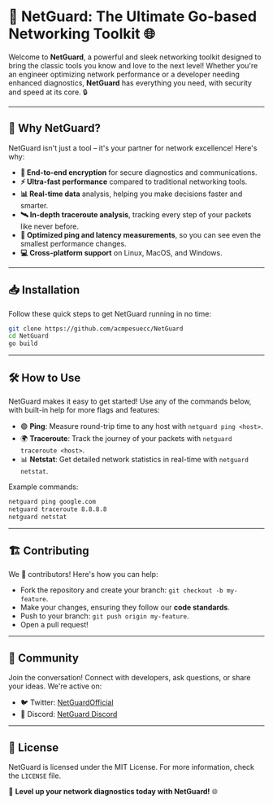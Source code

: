 
# 🚀 NetGuard: The Ultimate Go-based Networking Toolkit 🌐

Welcome to **NetGuard**, a powerful and sleek networking toolkit designed to bring the classic tools you know and love to the next level! Whether you're an engineer optimizing network performance or a developer needing enhanced diagnostics, **NetGuard** has everything you need, with security and speed at its core. 🔒

---

## 🌟 **Why NetGuard?**
NetGuard isn't just a tool – it's your partner for network excellence! Here's why:
- **🔐 End-to-end encryption** for secure diagnostics and communications.
- **⚡ Ultra-fast performance** compared to traditional networking tools.
- **📊 Real-time data** analysis, helping you make decisions faster and smarter.
- **🛰️ In-depth traceroute analysis**, tracking every step of your packets like never before.
- **📡 Optimized ping and latency measurements**, so you can see even the smallest performance changes.
- **💻 Cross-platform support** on Linux, MacOS, and Windows.

---

## 📥 **Installation**
Follow these quick steps to get NetGuard running in no time:
```bash
git clone https://github.com/acmpesuecc/NetGuard
cd NetGuard
go build
```

---

## 🛠️ **How to Use**
NetGuard makes it easy to get started! Use any of the commands below, with built-in help for more flags and features:
- 🟢 **Ping**: Measure round-trip time to any host with `netguard ping <host>`.
- 🌍 **Traceroute**: Track the journey of your packets with `netguard traceroute <host>`.
- 📊 **Netstat**: Get detailed network statistics in real-time with `netguard netstat`.

Example commands:
```bash
netguard ping google.com
netguard traceroute 8.8.8.8
netguard netstat
```

---

## 🏗️ **Contributing**
We 💖 contributors! Here's how you can help:
- Fork the repository and create your branch: `git checkout -b my-feature`.
- Make your changes, ensuring they follow our **code standards**.
- Push to your branch: `git push origin my-feature`.
- Open a pull request!

---

## 🤝 **Community**
Join the conversation! Connect with developers, ask questions, or share your ideas. We're active on:
- 🐦 Twitter: [NetGuardOfficial](https://twitter.com/NetGuardOfficial)
- 💬 Discord: [NetGuard Discord](https://discord.gg/netguard)

---

## 📜 **License**
NetGuard is licensed under the MIT License. For more information, check the `LICENSE` file.

🚀 **Level up your network diagnostics today with NetGuard!** 🌐
